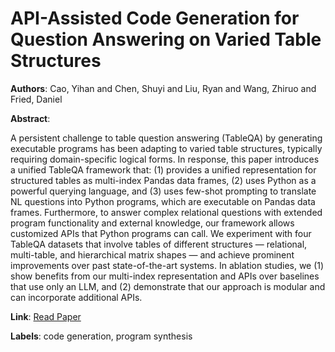 # API-Assisted Code Generation for Question Answering on Varied Table Structures

**Authors**: Cao, Yihan and Chen, Shuyi and Liu, Ryan and Wang, Zhiruo and Fried, Daniel

**Abstract**:

A persistent challenge to table question answering (TableQA) by generating executable programs has been adapting to varied table structures, typically requiring domain-specific logical forms. In response, this paper introduces a unified TableQA framework that: (1) provides a unified representation for structured tables as multi-index Pandas data frames, (2) uses Python as a powerful querying language, and (3) uses few-shot prompting to translate NL questions into Python programs, which are executable on Pandas data frames. Furthermore, to answer complex relational questions with extended program functionality and external knowledge, our framework allows customized APIs that Python programs can call. We experiment with four TableQA datasets that involve tables of different structures — relational, multi-table, and hierarchical matrix shapes — and achieve prominent improvements over past state-of-the-art systems. In ablation studies, we (1) show benefits from our multi-index representation and APIs over baselines that use only an LLM, and (2) demonstrate that our approach is modular and can incorporate additional APIs.

**Link**: [Read Paper](https://doi.org/10.18653/v1/2023.emnlp-main.897)

**Labels**: code generation, program synthesis
